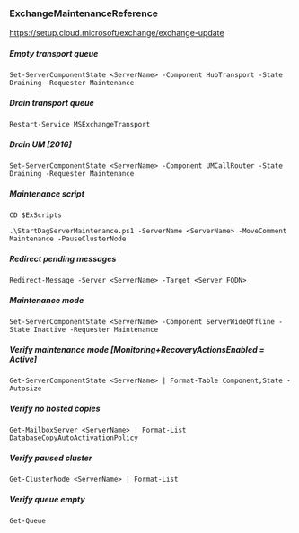### ExchangeMaintenanceReference

https://setup.cloud.microsoft/exchange/exchange-update

##### Empty transport queue
`Set-ServerComponentState <ServerName> -Component HubTransport -State Draining -Requester Maintenance`

##### Drain transport queue
`Restart-Service MSExchangeTransport`

##### Drain UM [2016]
`Set-ServerComponentState <ServerName> -Component UMCallRouter -State Draining -Requester Maintenance`

##### Maintenance script
`CD $ExScripts`

`.\StartDagServerMaintenance.ps1 -ServerName <ServerName> -MoveComment Maintenance -PauseClusterNode`

##### Redirect pending messages
`Redirect-Message -Server <ServerName> -Target <Server FQDN>`

##### Maintenance mode
`Set-ServerComponentState <ServerName> -Component ServerWideOffline -State Inactive -Requester Maintenance`

##### Verify maintenance mode [Monitoring+RecoveryActionsEnabled = Active]
`Get-ServerComponentState <ServerName> | Format-Table Component,State -Autosize`

##### Verify no hosted copies
`Get-MailboxServer <ServerName> | Format-List DatabaseCopyAutoActivationPolicy`

##### Verify paused cluster
`Get-ClusterNode <ServerName> | Format-List`

##### Verify queue empty
`Get-Queue`

